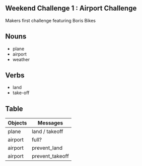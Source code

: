## Weekend Challenge 1 : Airport Challenge
Makers first challenge featuring Boris Bikes

## Nouns
* plane 
* airport
* weather 

## Verbs
* land 
* take-off

## Table
Objects  | Messages
------------- | -------------
plane  | land / takeoff
airport  | full?
airport  | prevent_land
airport  | prevent_takeoff



